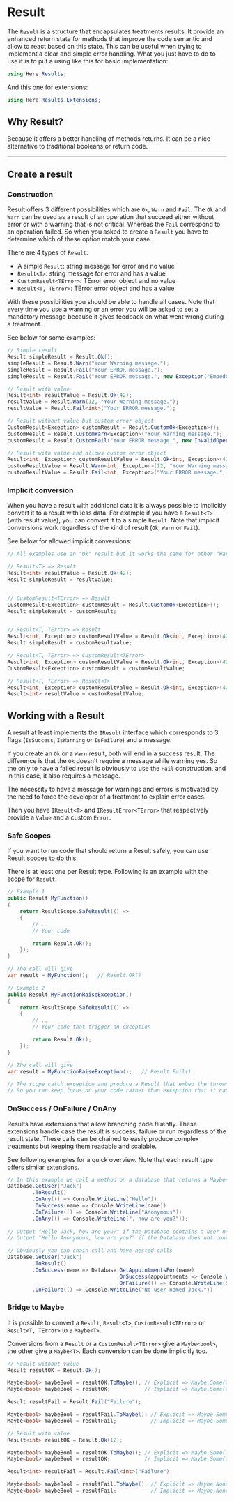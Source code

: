 # Result

The `Result` is a structure that encapsulates treatments results. 
It provide an enhanced return state for methods that improve the code semantic and allow to react based on this state.
This can be useful when trying to implement a clear and simple error handling.
What you just have to do to use it is to put a using like this for basic implementation:

```csharp
using Here.Results;
```

And this one for extensions:

```csharp
using Here.Results.Extensions;
```

## Why Result?

Because it offers a better handling of methods returns. It can be a nice alternative to traditional booleans or return code.

---

## Create a result

### Construction

Result offers 3 different possibilities which are `Ok`, `Warn` and `Fail`. 
The `Ok` and `Warn` can be used as a result of an operation that succeed either without error or with a warning that is not critical.
Whereas the `Fail` correspond to an operation failed. So when you asked to create a `Result` you have to determine which of these option match your case.

There are 4 types of `Result`:
- A simple `Result`: string message for error and no value
- `Result<T>`: string message for error and has a value
- `CustomResult<TError>`: TError error object and no value
- `Result<T, TError>`: TError error object and has a value

With these possibilities you should be able to handle all cases.
Note that every time you use a warning or an error you will be asked to set a mandatory message because it gives feedback on what went wrong during a treatment.

See below for some examples:

```csharp
// Simple result
Result simpleResult = Result.Ok();
simpleResult = Result.Warn("Your Warning message.");
simpleResult = Result.Fail("Your ERROR message.");
simpleResult = Result.Fail("Your ERROR message.", new Exception("Embedded exception"));	// Example with an embedded exception

// Result with value
Result<int> resultValue = Result.Ok(42);
resultValue = Result.Warn(12, "Your Warning message.");
resultValue = Result.Fail<int>("Your ERROR message.");

// Result without value but custom error object
CustomResult<Exception> customResult = Result.CustomOk<Exception>();
customResult = Result.CustomWarn<Exception>("Your Warning message.");
customResult = Result.CustomFail("Your ERROR message.", new InvalidOperationException("Treatment leads to an error."));

// Result with value and allows custom error object
Result<int, Exception> customResultValue = Result.Ok<int, Exception>(42);
customResultValue = Result.Warn<int, Exception>(12, "Your Warning message.");
customResultValue = Result.Fail<int, Exception>("Your ERROR message.", new InvalidOperationException("Treatment leads to an error."));
```

### Implicit conversion

When you have a result with additional data it is always possible to implicitly convert it to a result with less data.
For example if you have a `Result<T>` (with result value), you can convert it to a simple `Result`. 
Note that implicit conversions work regardless of the kind of result (`Ok`, `Warn` or `Fail`).

See below for allowed implicit conversions:

```csharp
// All examples use an "Ok" result but it works the same for other "Warn" and "Fail"

// Result<T> => Result
Result<int> resultValue = Result.Ok(42);
Result simpleResult = resultValue;


// CustomResult<TError> => Result
CustomResult<Exception> customResult = Result.CustomOk<Exception>();
Result simpleResult = customResult;


// Result<T, TError> => Result
Result<int, Exception> customResultValue = Result.Ok<int, Exception>(42);
Result simpleResult = customResultValue;

// Result<T, TError> => CustomResult<TError>
Result<int, Exception> customResultValue = Result.Ok<int, Exception>(42);
CustomResult<Exception> customResult = customResultValue;

// Result<T, TError> => Result<T>
Result<int, Exception> customResultValue = Result.Ok<int, Exception>(42);
Result<int> resultValue = customResultValue;
```

## Working with a Result

A result at least implements the `IResult` interface which corresponds to 3 flags (`IsSuccess`, `IsWarning` or `IsFailure`) and a message.

If you create an `Ok` or a `Warn` result, both will end in a success result. The difference is that the `Ok` doesn't require a message while warning yes.
So the only to have a failed result is obviously to use the `Fail` construction, and in this case, it also requires a message.

The necessity to have a message for warnings and errors is motivated by the need to force the developer of a treatment to explain error cases.

Then you have `IResult<T>` and `IResultError<TError>` that respectively provide a `Value` and a custom `Error`.

### Safe Scopes

If you want to run code that should return a Result safely, you can use Result scopes to do this.

There is at least one per Result type. Following is an example with the scope for `Result`.

```csharp
// Example 1
public Result MyFunction()
{
    return ResultScope.SafeResult(() =>
    {
        // ...
        // Your code

        return Result.Ok();
    });
}

// The call will give
var result = MyFunction();   // Result.Ok()

// Example 2
public Result MyFunctionRaiseException()
{
    return ResultScope.SafeResult(() =>
    {
        // ...
        // Your code that trigger an exception

        return Result.Ok();
    });
}

// The call will give
var result = MyFunctionRaiseException();   // Result.Fail()

// The scope catch exception and produce a Result that embed the thrown exception.
// So you can keep focus on your code rather than exception that it can trigger.
```

### OnSuccess / OnFailure / OnAny

Results have extensions that allow branching code fluently. These extensions handle case the result is success, failure or run regardless of the result state.
These calls can be chained to easily produce complex treatments but keeping them readable and scalable.

See following examples for a quick overview. Note that each result type offers similar extensions.

```csharp
// In this example we call a method on a database that returns a Maybe<string>
Database.GetUser("Jack")
        .ToResult()
		.OnAny(() => Console.WriteLine("Hello"))
        .OnSuccess(name => Console.WriteLine(name))
        .OnFailure(() => Console.WriteLine("Anonymous"))
		.OnAny(() => Console.WriteLine(", how are you?"));
		
// Output "Hello Jack, how are you?" if the Database contains a user named Jack
// Output "Hello Anonymous, how are you?" if the Database does not contain a user named Jack

// Obviously you can chain call and have nested calls
Database.GetUser("Jack")
        .ToResult()
		.OnSuccess(name => Database.GetAppointmentsFor(name)
                                   .OnSuccess(appointments => Console.WriteLine($"Appointments for {name}: {appointments.ToString()}))
								   .OnFailure(() => Console.WriteLine($"Not any appointment for {name}.")))
		.OnFailure(() => Console.WriteLine("No user named Jack."))
```

### Bridge to Maybe

It is possible to convert a `Result`, `Result<T>`, `CustomResult<TError>` or `Result<T, TError>` to a `Maybe<T>`.

Conversions from a `Result` or a `CustomResult<TError>` give a `Maybe<bool>`, the other give a `Maybe<T>`.
Each conversion can be done implicitly too.

```csharp
// Result without value
Result resultOK = Result.Ok();

Maybe<bool> maybeBool = resultOK.ToMaybe(); // Explicit => Maybe.Some(true)
Maybe<bool> maybeBool = resultOK;           // Implicit => Maybe.Some(true)

Result resultFail = Result.Fail("Failure");

Maybe<bool> maybeBool = resultFail.ToMaybe(); // Explicit => Maybe.Some(false)
Maybe<bool> maybeBool = resultFail;           // Implicit => Maybe.Some(false)

// Result with value
Result<int> resultOK = Result.Ok(12);

Maybe<bool> maybeBool = resultOK.ToMaybe(); // Explicit => Maybe.Some(12)
Maybe<bool> maybeBool = resultOK;           // Implicit => Maybe.Some(12)

Result<int> resultFail = Result.Fail<int>("Failure");

Maybe<bool> maybeBool = resultFail.ToMaybe(); // Explicit => Maybe.None
Maybe<bool> maybeBool = resultFail;           // Implicit => Maybe.None
```